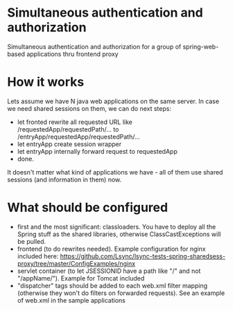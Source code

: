 Simultaneous authentication and authorization
=============================================

Simultaneous authentication and authorization for a group of spring-web-based applications thru frontend proxy

How it works
============

Lets assume we have N java web applications on the same server. In case we need shared sessions on them, we can do next steps:

- let fronted rewrite all requested URL like /requestedApp/requestedPath/... to /entryApp/requestedApp/requestedPath/...
- let entryApp create session wrapper
- let entryApp internally forward request to requestedApp
- done.
 
It doesn't matter what kind of applications we have - all of them use shared sessions (and information in them) now.
                                                    

What should be configured
=========================

- first and the most significant: classloaders. You have to deploy all the Spring stuff as the shared libraries, otherwise ClassCastExceptions will be pulled.
- frontend (to do rewrites needed). Example configuration for nginx included here: https://github.com/Lsync/lsync-tests-spring-sharedsess-proxy/tree/master/ConfigExamples/nginx
- servlet container (to let JSESSIONID have a path like "/" and not "/appName/"). Example for Tomcat included
- "dispatcher" tags should be added to each web.xml filter mapping (otherwise they won't do filters on forwarded requests). See an example of web.xml in the sample applications
